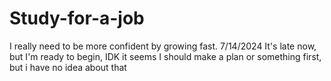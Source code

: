 # Study-for-a-job
I really need to be more confident by growing fast.
7/14/2024
It's late now, but I'm ready to begin, IDK it seems I should make a plan or something first, but i have no idea about that
